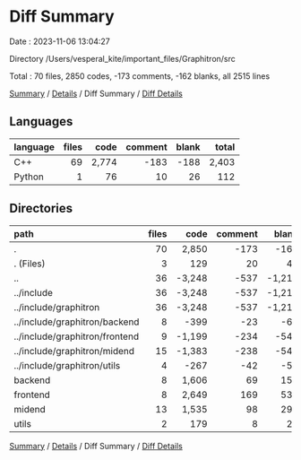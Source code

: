 # Diff Summary

Date : 2023-11-06 13:04:27

Directory /Users/vesperal_kite/important_files/Graphitron/src

Total : 70 files,  2850 codes, -173 comments, -162 blanks, all 2515 lines

[Summary](results.md) / [Details](details.md) / Diff Summary / [Diff Details](diff-details.md)

## Languages
| language | files | code | comment | blank | total |
| :--- | ---: | ---: | ---: | ---: | ---: |
| C++ | 69 | 2,774 | -183 | -188 | 2,403 |
| Python | 1 | 76 | 10 | 26 | 112 |

## Directories
| path | files | code | comment | blank | total |
| :--- | ---: | ---: | ---: | ---: | ---: |
| . | 70 | 2,850 | -173 | -162 | 2,515 |
| . (Files) | 3 | 129 | 20 | 44 | 193 |
| .. | 36 | -3,248 | -537 | -1,213 | -4,998 |
| ../include | 36 | -3,248 | -537 | -1,213 | -4,998 |
| ../include/graphitron | 36 | -3,248 | -537 | -1,213 | -4,998 |
| ../include/graphitron/backend | 8 | -399 | -23 | -65 | -487 |
| ../include/graphitron/frontend | 9 | -1,199 | -234 | -547 | -1,980 |
| ../include/graphitron/midend | 15 | -1,383 | -238 | -543 | -2,164 |
| ../include/graphitron/utils | 4 | -267 | -42 | -58 | -367 |
| backend | 8 | 1,606 | 69 | 153 | 1,828 |
| frontend | 8 | 2,649 | 169 | 535 | 3,353 |
| midend | 13 | 1,535 | 98 | 295 | 1,928 |
| utils | 2 | 179 | 8 | 24 | 211 |

[Summary](results.md) / [Details](details.md) / Diff Summary / [Diff Details](diff-details.md)